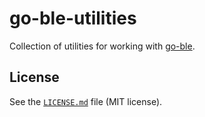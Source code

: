 # go-ble-utilities
Collection of utilities for working with
[go-ble](https://github.com/go-ble/ble).

## License
See the [`LICENSE.md`](LICENSE.md) file (MIT license).